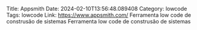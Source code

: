 Title: Appsmith
Date: 2024-02-10T13:56:48.089408
Category: lowcode
Tags: lowcode
Link: https://www.appsmith.com/
Ferramenta low code de construsão de sistemas
Ferramenta low code de construsão de sistemas
